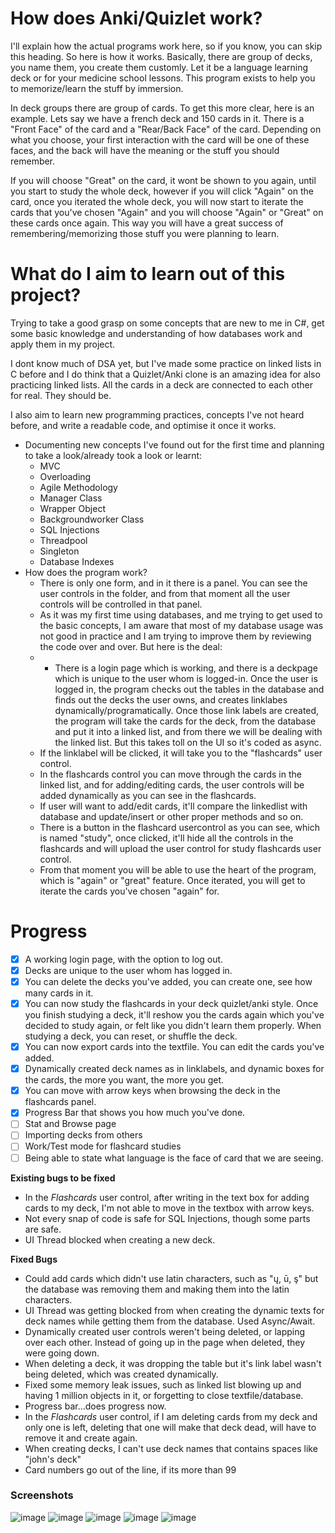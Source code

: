 # How does Anki/Quizlet work?
I'll explain how the actual programs work here, so if you know, you can skip this heading. So here is how it works. Basically, there are group of decks, you name them, you create them customly. Let it be a language learning deck or for your medicine school lessons. This program exists to help you to memorize/learn the stuff by immersion.

In deck groups there are group of cards. To get this more clear, here is an example. Lets say we have a french deck and 150 cards in it. There is a "Front Face" of the card and a "Rear/Back Face" of the card. Depending on what you choose, your first interaction with the card will be one of these faces, and the back will have the meaning or the stuff you should remember.

If you will choose "Great" on the card, it wont be shown to you again, until you start to study the whole deck, however if you will click "Again" on the card, once you iterated the whole deck, you will now start to iterate the cards that you've chosen "Again" and you will choose "Again" or "Great" on these cards once again. This way you will have a great success of remembering/memorizing those stuff you were planning to learn.

# What do I aim to learn out of this project?
Trying to take a good grasp on some concepts that are new to me in C#, get some basic knowledge and understanding of how databases work and apply them in my project. 

I dont know much of DSA yet, but I've made some practice on linked lists in C before and I do think that a Quizlet/Anki clone is an amazing idea for also practicing linked lists. All the cards in a deck are connected to each other for real. They should be.

I also aim to learn new programming practices, concepts I've not heard before, and write a readable code, and optimise it once it works.

* Documenting new concepts I've found out for the first time and planning to take a look/already took a look or learnt:
   * MVC
   * Overloading
   * Agile Methodology
   * Manager Class
   * Wrapper Object
   * Backgroundworker Class
   * SQL Injections
   * Threadpool
   * Singleton
   * Database Indexes
* How does the program work?
   * There is only one form, and in it there is a panel. You can see the user controls in the folder, and from that moment all the user controls will be controlled in that panel.
   * As it was my first time using databases, and me trying to get used to the basic concepts, I am aware that most of my database usage was not good in practice and I am trying to improve them by reviewing the code over and over. But here is the deal:
   - * There is a login page which is working, and there is a deckpage which is unique to the user whom is logged-in. Once the user is logged in, the program checks out the tables in the database and finds out the decks the user owns, and creates linklabes dynamically/programatically. Once those link labels are created, the program will take the cards for the deck, from the database and put it into a linked list, and from there we will be dealing with the linked list. But this takes toll on the UI so it's coded as async.
   - If the linklabel will be clicked, it will take you to the "flashcards" user control.
   - In the flashcards control you can move through the cards in the linked list, and for adding/editing cards, the user controls will be added dynamically as you can see in the flashcards.
   - If user will want to add/edit cards, it'll compare the linkedlist with database and update/insert or other proper methods and so on.
   - There is a button in the flashcard usercontrol as you can see, which is named "study", once clicked, it'll hide all the controls in the flashcards and will upload the user control for study flashcards user control.
   - From that moment you will be able to use the heart of the program, which is "again" or "great" feature. Once iterated, you will get to iterate the cards you've chosen "again" for.

# Progress
- [x] A working login page, with the option to log out. 
- [x] Decks are unique to the user whom has logged in.
- [x] You can delete the decks you've added, you can create one, see how many cards in it.
- [x] You can now study the flashcards in your deck quizlet/anki style. Once you finish studying a deck, it'll reshow you the cards again which you've decided to study again, or felt like you didn't learn them properly. When studying a deck, you can reset, or shuffle the deck.
- [x] You can now export cards into the textfile. You can edit the cards you've added.
- [x] Dynamically created deck names as in linklabels, and dynamic boxes for the cards, the more you want, the more you get.
- [x] You can move with arrow keys when browsing the deck in the flashcards panel.
- [x] Progress Bar that shows you how much you've done. 
- [ ] Stat and Browse page 
- [ ] Importing decks from others
- [ ] Work/Test mode for flashcard studies
- [ ] Being able to state what language is the face of card that we are seeing. 

**Existing bugs to be fixed**
* In the _Flashcards_ user control, after writing in the text box for adding cards to my deck, I'm not able to move in the textbox with arrow keys.
* Not every snap of code is safe for SQL Injections, though some parts are safe.
* UI Thread blocked when creating a new deck.

**Fixed Bugs**
* Could add cards which didn't use latin characters, such as "ų, ū, ş" but the database was removing them and making them into the latin characters.
* UI Thread was getting blocked from when creating the dynamic texts for deck names while getting them from the database. Used Async/Await.
* Dynamically created user controls weren't being deleted, or lapping over each other. Instead of going up in the page when deleted, they were going down.
* When deleting a deck, it was dropping the table but it's link label wasn't being deleted, which was created dynamically.
* Fixed some memory leak issues, such as linked list blowing up and having 1 million objects in it, or forgetting to close textfile/database.
* Progress bar...does progress now.
* In the _Flashcards_ user control, if I am deleting cards from my deck and only one is left, deleting that one will make that deck dead, will have to remove it and create again.
* When creating decks, I can't use deck names that contains spaces like "john's deck"
* Card numbers go out of the line, if its more than 99

### Screenshots
![image](https://user-images.githubusercontent.com/64064136/163731659-887a8497-306a-4766-abf6-847aa0e2f4dc.png)
![image](https://user-images.githubusercontent.com/64064136/163731692-82603bc3-e4b6-441f-9220-425874327f5a.png)
![image](https://user-images.githubusercontent.com/64064136/163731700-141cf2e3-b039-4d70-a2ad-a6d4fb3a929d.png)
![image](https://user-images.githubusercontent.com/64064136/163731703-d2048746-2cc0-4fce-8835-56803063886b.png)
![image](https://user-images.githubusercontent.com/64064136/163731711-6980c85b-cd29-42a2-942a-a2b19ec7cd68.png)



